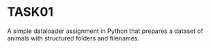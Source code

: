 # TASK01
A simple dataloader assignment in Python that prepares a dataset of animals with structured folders and filenames.
